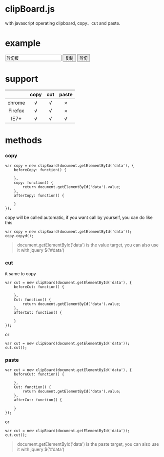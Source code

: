 # clipBoard.js
with javascript operating clipboard, copy、cut and paste.

# example

<div>
<input type="text" id="data" value="剪切板">
<button id="copy">复制</button>
<button id="cut">剪切</button>
<!--[if IE]>
<button id="paste">粘贴</button>
<![endif]-->
<script src="clipBoard.min.js"></script>
<script>
/**
* 复制、剪切：chrome、Firefox、ie
* 粘贴：ie
* @date   2016-04-25
* @return {[type]}   [description]
*/
document.getElementById('copy').onclick = function() {
var test = new clipBoard(document.getElementById('data'), {
beforeCopy: function() {
},
copy: function() {
return document.getElementById('data').value;
},
afterCopy: function() {
}
});
};
document.getElementById('cut').onclick = function() {
var test = new clipBoard(document.getElementById('data'), {});
test.cut();
};
document.getElementById('paste').onclick = function() {
var a = new clipBoard(document.getElementById('data'), {});
a.paste();
};
</script>
</div>

# support
|               | copy   |  cut    |  paste   |
| :-----------: |:------:| :------:| :------: |   
| chrome        | √      | √       | ×        |
| Firefox       | √      | √       | ×        |
| IE7+          | √      | √       | √        |


# methods
###  copy
```
var copy = new clipBoard(document.getElementById('data'), {
	beforeCopy: function() {
		
	},
	copy: function() {
		return document.getElementById('data').value;
	},
	afterCopy: function() {

	}
});
```
copy will be called automatic, if you want call by yourself, you can do like this 
```
var copy = new clipBoard(document.getElementById('data'));
copy.copyd();
```
> document.getElementById('data') is the value target, you can also use it with jquery  $('#data')


### cut
it same to copy
```
var cut = new clipBoard(document.getElementById('data'), {
	beforeCut: function() {
		
	},
	Cut: function() {
		return document.getElementById('data').value;
	},
	afterCut: function() {

	}
});
```
or
```
var cut = new clipBoard(document.getElementById('data'));
cut.cut();
```

### paste
```
var cut = new clipBoard(document.getElementById('data'), {
	beforeCut: function() {
		
	},
	Cut: function() {
		return document.getElementById('data').value;
	},
	afterCut: function() {

	}
});
```
or
```
var cut = new clipBoard(document.getElementById('data'));
cut.cut();
```
> document.getElementById('data') is the paste target, you can also use it with jquery  $('#data')
